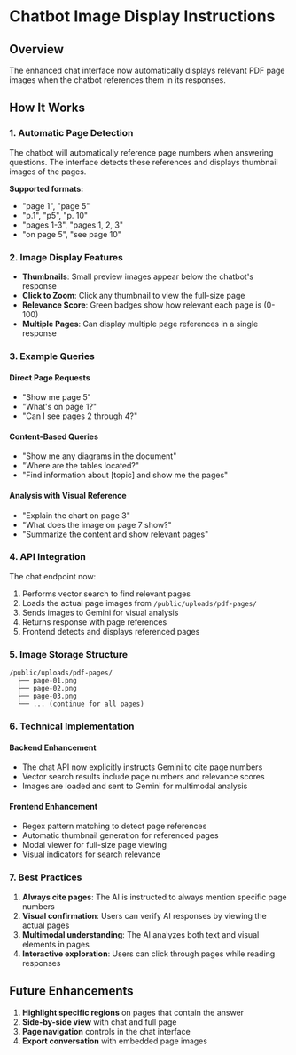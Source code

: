 # Chatbot Image Display Instructions

## Overview
The enhanced chat interface now automatically displays relevant PDF page images when the chatbot references them in its responses.

## How It Works

### 1. Automatic Page Detection
The chatbot will automatically reference page numbers when answering questions. The interface detects these references and displays thumbnail images of the pages.

**Supported formats:**
- "page 1", "page 5"
- "p.1", "p5", "p. 10"
- "pages 1-3", "pages 1, 2, 3"
- "on page 5", "see page 10"

### 2. Image Display Features
- **Thumbnails**: Small preview images appear below the chatbot's response
- **Click to Zoom**: Click any thumbnail to view the full-size page
- **Relevance Score**: Green badges show how relevant each page is (0-100)
- **Multiple Pages**: Can display multiple page references in a single response

### 3. Example Queries

#### Direct Page Requests
- "Show me page 5"
- "What's on page 1?"
- "Can I see pages 2 through 4?"

#### Content-Based Queries
- "Show me any diagrams in the document"
- "Where are the tables located?"
- "Find information about [topic] and show me the pages"

#### Analysis with Visual Reference
- "Explain the chart on page 3"
- "What does the image on page 7 show?"
- "Summarize the content and show relevant pages"

### 4. API Integration

The chat endpoint now:
1. Performs vector search to find relevant pages
2. Loads the actual page images from `/public/uploads/pdf-pages/`
3. Sends images to Gemini for visual analysis
4. Returns response with page references
5. Frontend detects and displays referenced pages

### 5. Image Storage Structure
```
/public/uploads/pdf-pages/
  ├── page-01.png
  ├── page-02.png
  ├── page-03.png
  └── ... (continue for all pages)
```

### 6. Technical Implementation

#### Backend Enhancement
- The chat API now explicitly instructs Gemini to cite page numbers
- Vector search results include page numbers and relevance scores
- Images are loaded and sent to Gemini for multimodal analysis

#### Frontend Enhancement
- Regex pattern matching to detect page references
- Automatic thumbnail generation for referenced pages
- Modal viewer for full-size page viewing
- Visual indicators for search relevance

### 7. Best Practices

1. **Always cite pages**: The AI is instructed to always mention specific page numbers
2. **Visual confirmation**: Users can verify AI responses by viewing the actual pages
3. **Multimodal understanding**: The AI analyzes both text and visual elements in pages
4. **Interactive exploration**: Users can click through pages while reading responses

## Future Enhancements

1. **Highlight specific regions** on pages that contain the answer
2. **Side-by-side view** with chat and full page
3. **Page navigation** controls in the chat interface
4. **Export conversation** with embedded page images